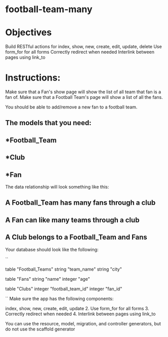# football-team-many

# Objectives
Build RESTful actions for index, show, new, create, edit, update, delete
Use form_for for all forms
Correctly redirect when needed
Interlink between pages using link_to

# Instructions:
Make sure that a Fan's show page will show the list of all team that fan is a fan of.
Make sure that a Football Team's page will show a list of all the fans.

You should be able to add/remove a new fan to a football team.

## The models that you need:

  ##  *Football_Team

  ##  *Club

  ##  *Fan

The data relationship will look something like this:

## A Football_Team has many fans through a club 

## A Fan can like many teams through a club

## A Club belongs to a Football_Team and Fans

Your database should look like the following:

``

table "Football_Teams"
  string "team_name"
  string "city"

table "Fans"
  string   "name"
  integer   "age"
 
table "Clubs"
  integer "football_team_id"
  integer "fan_id"
  
``
Make sure the app has the following components:

index, show, new, create, edit, update 
2. Use form_for for all forms 
3. Correctly redirect when needed 
4. Interlink between pages using link_to

You can use the resource, model, migration, and controller generators, but do not use the scaffold generator
